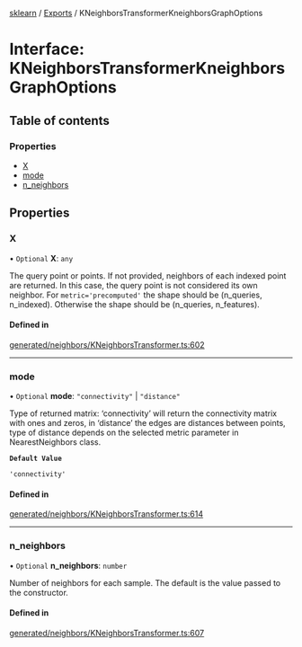 [sklearn](../readme.md) / [Exports](../modules.md) / KNeighborsTransformerKneighborsGraphOptions

# Interface: KNeighborsTransformerKneighborsGraphOptions

## Table of contents

### Properties

- [X](KNeighborsTransformerKneighborsGraphOptions.md#x)
- [mode](KNeighborsTransformerKneighborsGraphOptions.md#mode)
- [n\_neighbors](KNeighborsTransformerKneighborsGraphOptions.md#n_neighbors)

## Properties

### X

• `Optional` **X**: `any`

The query point or points. If not provided, neighbors of each indexed point are returned. In this case, the query point is not considered its own neighbor. For `metric='precomputed'` the shape should be (n\_queries, n\_indexed). Otherwise the shape should be (n\_queries, n\_features).

#### Defined in

[generated/neighbors/KNeighborsTransformer.ts:602](https://github.com/transitive-bullshit/scikit-learn-ts/blob/367336a/packages/sklearn/src/generated/neighbors/KNeighborsTransformer.ts#L602)

___

### mode

• `Optional` **mode**: ``"connectivity"`` \| ``"distance"``

Type of returned matrix: ‘connectivity’ will return the connectivity matrix with ones and zeros, in ‘distance’ the edges are distances between points, type of distance depends on the selected metric parameter in NearestNeighbors class.

**`Default Value`**

`'connectivity'`

#### Defined in

[generated/neighbors/KNeighborsTransformer.ts:614](https://github.com/transitive-bullshit/scikit-learn-ts/blob/367336a/packages/sklearn/src/generated/neighbors/KNeighborsTransformer.ts#L614)

___

### n\_neighbors

• `Optional` **n\_neighbors**: `number`

Number of neighbors for each sample. The default is the value passed to the constructor.

#### Defined in

[generated/neighbors/KNeighborsTransformer.ts:607](https://github.com/transitive-bullshit/scikit-learn-ts/blob/367336a/packages/sklearn/src/generated/neighbors/KNeighborsTransformer.ts#L607)
